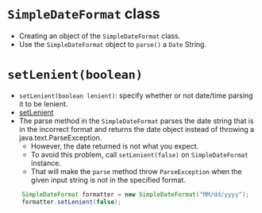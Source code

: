 # `SimpleDateFormat` class

- Creating an object of the `SimpleDateFormat` class.
- Use the `SimpleDateFormat` object to `parse()` a `Date` String.

# `setLenient(boolean)`

- `setLenient(boolean lenient)`: specify whether or not date/time parsing it to be lenient.
- [setLenient](https://dzone.com/articles/techtip-use-setlenient-method)
- The parse method in the `SimpleDateFormat` parses the date string that is in the incorrect format and returns the date object instead of throwing a java.text.ParseException.
    - However, the date returned is not what you expect.
    - To avoid this problem, call `setLenient(false)` on `SimpleDateFormat` instance.
    - That will make the `parse` method throw `ParseException` when the given input string is not in the specified format.

```java
    SimpleDateFormat formatter = new SimpleDateFormat("MM/dd/yyyy");
    formatter.setLenient(false);
```




